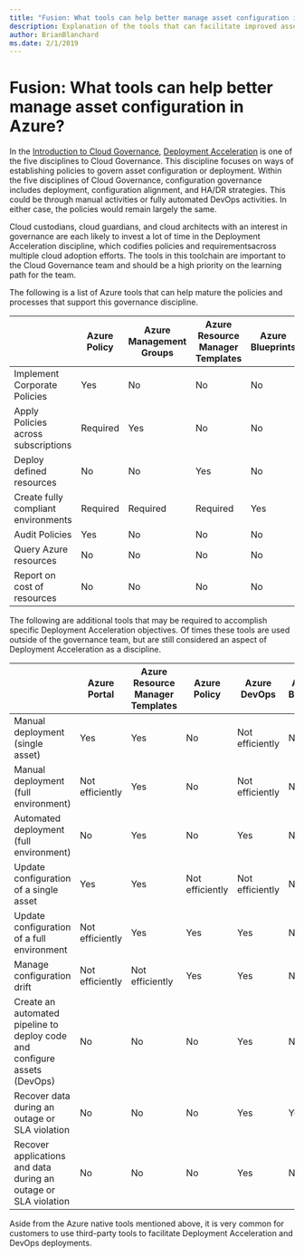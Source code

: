 ```yaml
---
title: "Fusion: What tools can help better manage asset configuration in Azure?"
description: Explanation of the tools that can facilitate improved asset configuration in Azure
author: BrianBlanchard
ms.date: 2/1/2019
---
```


<!-- markdownlint-disable MD026 -->

# Fusion: What tools can help better manage asset configuration in Azure?

In the [Introduction to Cloud Governance](../overview.md), [Deployment Acceleration](overview.md) is one of the five disciplines to Cloud Governance. This discipline focuses on ways of establishing policies to govern asset configuration or deployment. Within the five disciplines of Cloud Governance, configuration governance includes deployment, configuration alignment, and HA/DR strategies. This could be through manual activities or fully automated DevOps activities. In either case, the policies would remain largely the same.

Cloud custodians, cloud guardians, and cloud architects with an interest in governance are each likely to invest a lot of time in the Deployment Acceleration discipline, which codifies policies and requirementsacross multiple cloud adoption efforts. The tools in this toolchain are important to the Cloud Governance team and should be a high priority on the learning path for the team.

The following is a list of Azure tools that can help mature the policies and processes that support this governance discipline.

|  |Azure Policy  |Azure Management Groups  |Azure Resource Manager Templates  |Azure Blueprints  | Azure Resource Graph | Azure Cost Management |
|---------|---------|---------|---------|---------|---------|---------|
|Implement Corporate Policies     |Yes |No  |No  |No | No |No |
|Apply Policies across subscriptions     |Required |Yes  |No  |No | No |No |
|Deploy defined resources     |No |No  |Yes  |No | No |No |
|Create fully compliant environments      |Required |Required  |Required  |Yes | No |No |
|Audit Policies      |Yes |No  |No  |No | No |No |
|Query Azure resources      |No |No  |No  |No |Yes |No |
|Report on cost of resources      |No |No  |No  |No |No |Yes |

The following are additional tools that may be required to accomplish specific Deployment Acceleration objectives. Of times these tools are used outside of the governance team, but are still considered an aspect of Deployment Acceleration as a discipline.

|  |Azure Portal  |Azure Resource Manager Templates  |Azure Policy  | Azure DevOps | Azure Backup | Azure Site Recovery |
|---------|---------|---------|---------|---------|---------|---------|
|Manual deployment (single asset)     | Yes | Yes  | No  | Not efficiently | No | Yes |
|Manual deployment (full environment)     | Not efficiently | Yes | No  | Not efficiently | No | Yes |
|Automated deployment (full environment)     | No  | Yes  | No  | Yes  | No | Yes |
|Update configuration of a single asset     | Yes | Yes | Not efficiently | Not efficiently | No | Yes - during replication |
|Update configuration of a full environment     | Not efficiently | Yes | Yes | Yes  | No | Yes - during replication |
|Manage configuration drift     | Not efficiently | Not efficiently | Yes  | Yes  | No | Yes - during replication |
|Create an automated pipeline to deploy code and configure assets (DevOps)     | No | No | No | Yes | No | No |
|Recover data during an outage or SLA violation     | No | No | No | Yes | Yes | Yes |
|Recover applications and data during an outage or SLA violation     | No | No | No | Yes | No | Yes |

Aside from the Azure native tools mentioned above, it is very common for customers to use third-party tools to facilitate Deployment Acceleration and DevOps deployments.
